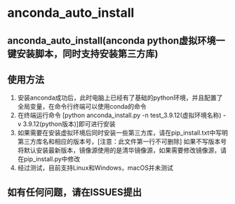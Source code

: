 # anconda_auto_install

## anconda_auto_install(anconda python虚拟环境一键安装脚本，同时支持安装第三方库)

## 使用方法

1. 安装anconda成功后，此时电脑上已经有了基础的python环境，并且配置了全局变量，在命令行终端可以使用conda的命令
2. 在终端运行命令 [python anconda_install.py -n test_3.9.12(虚拟环境名称) -v 3.9.12(python版本)]即可进行安装
3. 如果需要在安装虚拟环境后同时安装一些第三方库，请在pip_install.txt中写明第三方库名和相应的版本号，[注意：此文件第一行不可删除]
   如果不写版本号将默认安装最新版本，镜像源使用的是清华镜像源，如果需要修改镜像源，请在pip_install.py中修改
4. 经过测试，目前支持Linux和Windows，macOS并未测试

## 如有任何问题，请在ISSUES提出